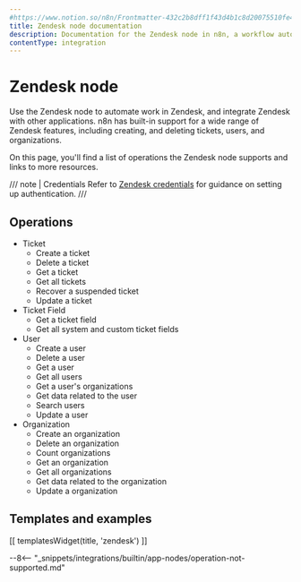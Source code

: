 ```yaml
---
#https://www.notion.so/n8n/Frontmatter-432c2b8dff1f43d4b1c8d20075510fe4
title: Zendesk node documentation
description: Documentation for the Zendesk node in n8n, a workflow automation platform. Includes details of operations and configuration, and links to examples and credentials information.
contentType: integration
---
```


# Zendesk node

Use the Zendesk node to automate work in Zendesk, and integrate Zendesk with other applications. n8n has built-in support for a wide range of Zendesk features, including creating, and deleting tickets, users, and organizations. 

On this page, you'll find a list of operations the Zendesk node supports and links to more resources.

/// note | Credentials
Refer to [Zendesk credentials](/integrations/builtin/credentials/zendesk/) for guidance on setting up authentication. 
///

## Operations

* Ticket
    * Create a ticket
    * Delete a ticket
    * Get a ticket
    * Get all tickets
    * Recover a suspended ticket
    * Update a ticket
* Ticket Field
    * Get a ticket field
    * Get all system and custom ticket fields
* User
    * Create a user
    * Delete a user
    * Get a user
    * Get all users
    * Get a user's organizations
    * Get data related to the user
    * Search users
    * Update a user
* Organization
    * Create an organization
    * Delete an organization
    * Count organizations
    * Get an organization
    * Get all organizations
    * Get data related to the organization
    * Update a organization

## Templates and examples

<!-- see https://www.notion.so/n8n/Pull-in-templates-for-the-integrations-pages-37c716837b804d30a33b47475f6e3780 -->
[[ templatesWidget(title, 'zendesk') ]]

--8<-- "_snippets/integrations/builtin/app-nodes/operation-not-supported.md"
